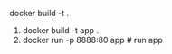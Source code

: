 docker build -t <pick a name for docker container> .

1. docker build -t app .
2. docker run -p 8888:80 app # run app 

